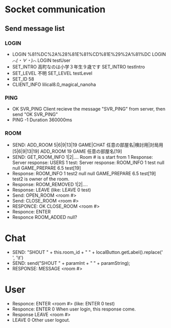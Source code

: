 # Socket communication
## Send message list
### LOGIN
- LOGIN %81%DC%2A%28%81E%81%CD%81E%29%2A%81%DC
LOGIN ⌒*(・∀・)*⌒
LOGIN testUser
- SET_INTRO 高町なのは小学３年生９歳です
SET_INTRO testIntro
- SET_LEVEL 不明
SET_LEVEL testLevel
- SET_ID 58
- CLIENT_INFO lilical8.0_magical_nanoha

### PING
- OK SVR_PING
Client recieve the message "SVR_PING" from server, then send "OK SVR_PING"
- PING -1
Duration 360000ms

### ROOM
- SEND: ADD_ROOM 5|6|9|13|19 GAME|CHAT 任意の部屋名|検討用|対局用[5|6|9|13|19]
ADD_ROOM 19 GAME 任意の部屋名[19]
- SEND: GET_ROOM_INFO 1|2|....
Room # is s start from 1
Response: 
Server response: USERS 1 test:
Server response: ROOM_INFO 1 test null null GAME_PREPARE 6.5 test[19]
- Response: ROOM_INFO 1 test2 null null GAME_PREPARE 6.5 test[19]
test2 is owner of the room.
- Response: ROOM_REMOVED 1|2|....
- Response: LEAVE <ID> <USER> (like: LEAVE 0 test)
- Send: OPEN_ROOM <room #>
- Send: CLOSE_ROOM <room #>
- RESPONCE: OK CLOSE_ROOM <room #>
- Responce: ENTER <id> <user>
- Responce ROOM_ADDED <id> <owner> <room name> null?

# Chat
- SEND: "SHOUT " + this.room_id + " " + localButton.getLabel().replace(' ', '\t')
- SEND: send("SHOUT " + paramInt + " " + paramString);
- RESPONSE: MESSAGE <room #> <text>

# User
- Responce: ENTER <room #> <user>(like: ENTER 0 test)
- Responce: ENTER 0 <user>
When user login, this response come.
- Response LEAVE <room #> <user>
- LEAVE 0 <user>
Other user logout.

